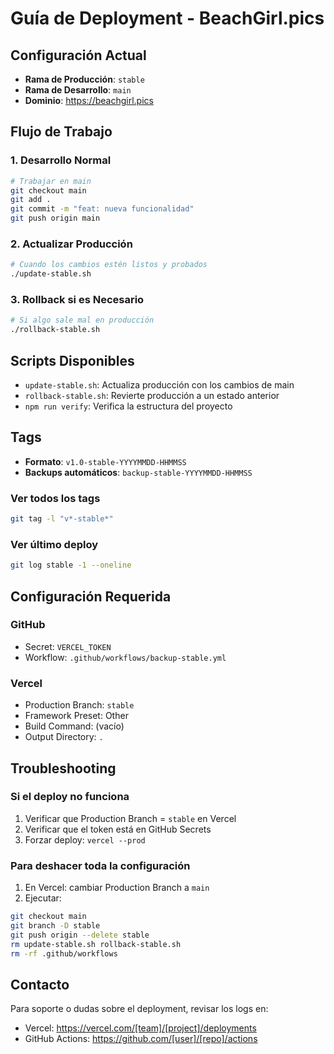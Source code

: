 # Guía de Deployment - BeachGirl.pics

## Configuración Actual

- **Rama de Producción**: `stable`
- **Rama de Desarrollo**: `main`
- **Dominio**: https://beachgirl.pics

## Flujo de Trabajo

### 1. Desarrollo Normal
```bash
# Trabajar en main
git checkout main
git add .
git commit -m "feat: nueva funcionalidad"
git push origin main
```

### 2. Actualizar Producción
```bash
# Cuando los cambios estén listos y probados
./update-stable.sh
```

### 3. Rollback si es Necesario
```bash
# Si algo sale mal en producción
./rollback-stable.sh
```

## Scripts Disponibles

- `update-stable.sh`: Actualiza producción con los cambios de main
- `rollback-stable.sh`: Revierte producción a un estado anterior
- `npm run verify`: Verifica la estructura del proyecto

## Tags

- **Formato**: `v1.0-stable-YYYYMMDD-HHMMSS`
- **Backups automáticos**: `backup-stable-YYYYMMDD-HHMMSS`

### Ver todos los tags
```bash
git tag -l "v*-stable*"
```

### Ver último deploy
```bash
git log stable -1 --oneline
```

## Configuración Requerida

### GitHub
- Secret: `VERCEL_TOKEN`
- Workflow: `.github/workflows/backup-stable.yml`

### Vercel
- Production Branch: `stable`
- Framework Preset: Other
- Build Command: (vacío)
- Output Directory: `.`

## Troubleshooting

### Si el deploy no funciona
1. Verificar que Production Branch = `stable` en Vercel
2. Verificar que el token está en GitHub Secrets
3. Forzar deploy: `vercel --prod`

### Para deshacer toda la configuración
1. En Vercel: cambiar Production Branch a `main`
2. Ejecutar:
```bash
git checkout main
git branch -D stable
git push origin --delete stable
rm update-stable.sh rollback-stable.sh
rm -rf .github/workflows
```

## Contacto

Para soporte o dudas sobre el deployment, revisar los logs en:
- Vercel: https://vercel.com/[team]/[project]/deployments
- GitHub Actions: https://github.com/[user]/[repo]/actions
